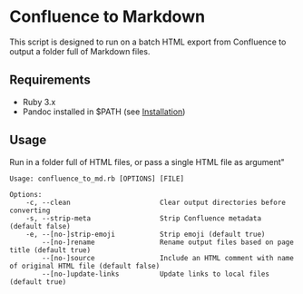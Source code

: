 # Confluence to Markdown

This script is designed to run on a batch HTML export from Confluence to output a folder full of Markdown files.

## Requirements

- Ruby 3.x
- Pandoc installed in $PATH (see [Installation](https://pandoc.org/installing.html))

## Usage

Run in a folder full of HTML files, or pass a single HTML file as argument"

```console
Usage: confluence_to_md.rb [OPTIONS] [FILE]

Options:
    -c, --clean                      Clear output directories before converting
    -s, --strip-meta                 Strip Confluence metadata (default false)
    -e, --[no-]strip-emoji           Strip emoji (default true)
        --[no-]rename                Rename output files based on page title (default true)
        --[no-]source                Include an HTML comment with name of original HTML file (default false)
        --[no-]update-links          Update links to local files (default true)
```
